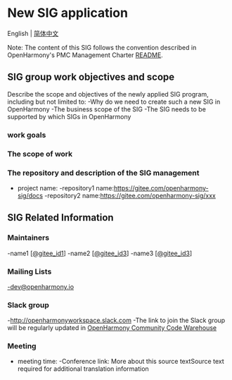 # New SIG application
English | [简体中文](./sig_template_cn.md)

Note: The content of this SIG follows the convention described in OpenHarmony's PMC Management Charter [README](/zh/pmc.md).

## SIG group work objectives and scope

Describe the scope and objectives of the newly applied SIG program, including but not limited to:
 -Why do we need to create such a new SIG in OpenHarmony
 -The business scope of the SIG
 -The SIG needs to be supported by which SIGs in OpenHarmony
### work goals

### The scope of work




### The repository and description of the SIG management
- project name:
  -repository1 name:https://gitee.com/openharmony-sig/docs
  -repository2 name:https://gitee.com/openharmony-sig/xxx


## SIG Related Information

### Maintainers
 -name1<email1 address> [[@gitee_id1](https://gitee.com/gitee_id1)]
 -name2<email2 address> [[@gitee_id3](https://gitee.com/gitee_id2)]
 -name3<email3 address> [[@gitee_id3](https://gitee.com/gitee_id3)]


 ### Mailing Lists
 -dev@openharmony.io

 ### Slack group
 -http://openharmonyworkspace.slack.com
   -The link to join the Slack group will be regularly updated in [OpenHarmony Community Code Warehouse](https://gitee.com/openharmony/community)

 ### Meeting
 - meeting time:
 -Conference link:
More about this source textSource text required for additional translation information
